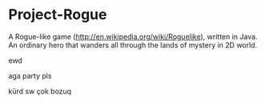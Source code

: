Project-Rogue
=============
A Rogue-like game (http://en.wikipedia.org/wiki/Roguelike), written in Java. An ordinary hero that wanders all through the lands of mystery in 2D world.


ewd

aga party pls

kürd sw çok bozuq
